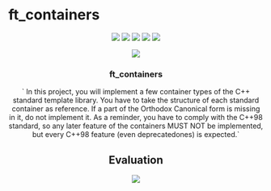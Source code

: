 # ft_containers

<p align="center">
    <img src="https://img.shields.io/github/languages/count/fleizean/inception?style=for-the-badge"/>
    <img src="https://img.shields.io/github/last-commit/fleizean/inception?style=for-the-badge"/>
    <img src="https://img.shields.io/github/forks/fleizean/inception?style=for-the-badge"/>
    <img src="https://img.shields.io/github/followers/fleizean?style=for-the-badge"/>
    <img src="https://img.shields.io/github/watchers/fleizean/inception?style=for-the-badge"/>
</p>

<p align="center">
    <img src="https://badge42.vercel.app/api/v2/cl13ejq4y000909mke5sxpjan/stats?cursusId=21&coalitionId=233"/>
</p>

<h3 align="center">
  ft_containers
</h3>

<p align="center">
    ` In this project, you will implement a few container types of the C++ standard template library.
      You have to take the structure of each standard container as reference. If a part of the Orthodox Canonical form is missing in it, do not implement it.
      As a reminder, you have to comply with the C++98 standard, so any later feature of the containers MUST NOT be implemented, but every C++98 feature (even deprecatedones) is expected.`
</p>

<h2 align="center">
  Evaluation
</h2>

<p align="center">
  <img src="https://badge42.vercel.app/api/v2/cl13ejq4y000909mke5sxpjan/project/2945615"/>
</p>
